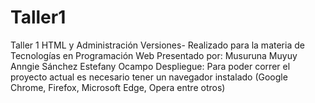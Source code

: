 # Taller1
Taller 1 HTML y Administración Versiones- Realizado para la materia de Tecnologías en Programación Web  Presentado por: Musuruna Muyuy Anngie Sánchez Estefany Ocampo  Despliegue: Para poder correr el proyecto actual es necesario tener un navegador instalado (Google Chrome, Firefox, Microsoft Edge, Opera entre otros)
